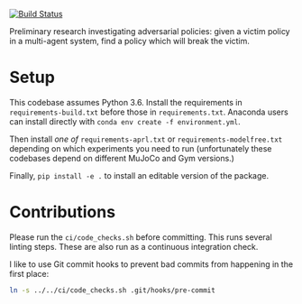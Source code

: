 [![Build Status](https://travis-ci.com/HumanCompatibleAI/adversarial-policies.svg?branch=master)](https://travis-ci.com/HumanCompatibleAI/adversarial-policies)

Preliminary research investigating adversarial policies: given a victim policy 
in a multi-agent system, find a policy which will break the victim.

# Setup

This codebase assumes Python 3.6. Install the requirements in 
`requirements-build.txt` before those in `requirements.txt`.
Anaconda users can install directly with `conda env create -f environment.yml`.

Then install *one of* `requirements-aprl.txt` or `requirements-modelfree.txt`
depending on which experiments you need to run (unfortunately these codebases
depend on different MuJoCo and Gym versions.)

Finally, `pip install -e .` to install an editable version of the package.

# Contributions

Please run the `ci/code_checks.sh` before committing. This runs several linting steps.
These are also run as a continuous integration check.

I like to use Git commit hooks to prevent bad commits from happening in the first place:
```bash
ln -s ../../ci/code_checks.sh .git/hooks/pre-commit
```
